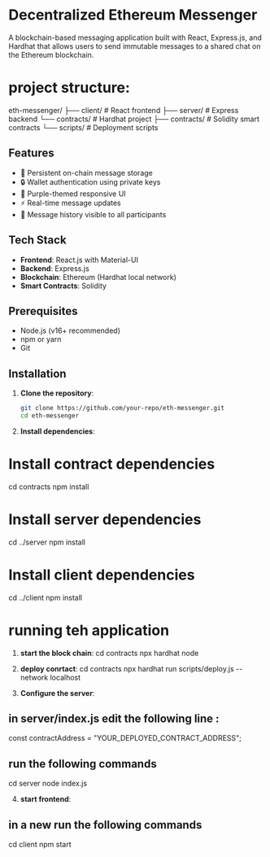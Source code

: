 # Decentralized Ethereum Messenger

A blockchain-based messaging application built with React, Express.js, and Hardhat that allows users to send immutable messages to a shared chat on the Ethereum blockchain.


# project structure:
eth-messenger/
├── client/          # React frontend
├── server/          # Express backend
└── contracts/       # Hardhat project
    ├── contracts/   # Solidity smart contracts
    └── scripts/     # Deployment scripts

    
## Features

- 💬 Persistent on-chain message storage
- 🔒 Wallet authentication using private keys
- 🎨 Purple-themed responsive UI
- ⚡ Real-time message updates
- 📝 Message history visible to all participants

## Tech Stack

- **Frontend**: React.js with Material-UI
- **Backend**: Express.js
- **Blockchain**: Ethereum (Hardhat local network)
- **Smart Contracts**: Solidity

## Prerequisites

- Node.js (v16+ recommended)
- npm or yarn
- Git

## Installation

1. **Clone the repository**:
   ```bash
   git clone https://github.com/your-repo/eth-messenger.git
   cd eth-messenger

2. **Install dependencies**:
# Install contract dependencies
cd contracts
npm install

# Install server dependencies
cd ../server
npm install

# Install client dependencies
cd ../client
npm install

# running teh application

1. **start the block chain**:
 cd contracts
 npx hardhat node

 2. **deploy conrtact**:
cd contracts
npx hardhat run scripts/deploy.js --network localhost

 3. **Configure the server**:
 ## in server/index.js edit the following line :
 const contractAddress = "YOUR_DEPLOYED_CONTRACT_ADDRESS";
## run the following commands
 cd server
 node index.js

4. **start frontend**:
## in a new run the following commands
cd client
npm start